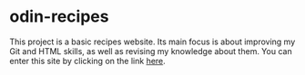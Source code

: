 # odin-recipes

This project is a basic recipes website. Its main focus is about improving my Git and HTML skills, as well as revising my knowledge about them. You can enter this site by clicking on the link [here](https://szellamikolaj.github.io/odin-recipes/).

